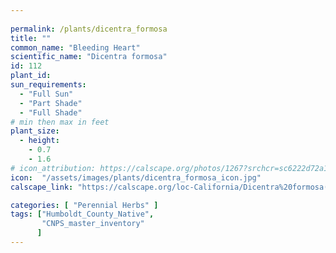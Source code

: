 ```yaml
---
 
permalink: /plants/dicentra_formosa
title: ""
common_name: "Bleeding Heart"
scientific_name: "Dicentra formosa"
id: 112
plant_id: 
sun_requirements:
  - "Full Sun"
  - "Part Shade"
  - "Full Shade"
# min then max in feet
plant_size:
  - height: 
    - 0.7
    - 1.6
# icon_attribution: https://calscape.org/photos/1267?srchcr=sc6222d72a15658 
icon:  "/assets/images/plants/dicentra_formosa_icon.jpg"
calscape_link: "https://calscape.org/loc-California/Dicentra%20formosa(%20)"

categories: [ "Perennial Herbs" ]
tags: ["Humboldt_County_Native",
       "CNPS_master_inventory"
      ]
---
```




